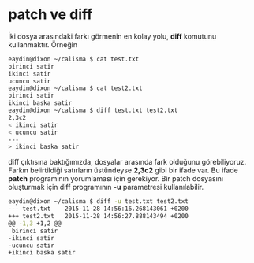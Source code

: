 # patch ve diff

İki dosya arasındaki farkı görmenin en kolay yolu, **diff** komutunu kullanmaktır. Örneğin

```bash
eaydin@dixon ~/calisma $ cat test.txt 
birinci satir
ikinci satir
ucuncu satir
eaydin@dixon ~/calisma $ cat test2.txt 
birinci satir
ikinci baska satir
eaydin@dixon ~/calisma $ diff test.txt test2.txt 
2,3c2
< ikinci satir
< ucuncu satir
---
> ikinci baska satir
```

diff çıktısına baktığımızda, dosyalar arasında fark olduğunu görebiliyoruz. Farkın belirtildiği satırların üstündeyse **2,3c2** gibi bir ifade var. Bu ifade **patch** programının yorumlaması için gerekiyor. Bir patch dosyasını oluşturmak için diff programının **-u** parametresi kullanılabilir.

```bash
eaydin@dixon ~/calisma $ diff -u test.txt test2.txt 
--- test.txt	2015-11-28 14:56:16.268143061 +0200
+++ test2.txt	2015-11-28 14:56:27.888143494 +0200
@@ -1,3 +1,2 @@
 birinci satir
-ikinci satir
-ucuncu satir
+ikinci baska satir
```